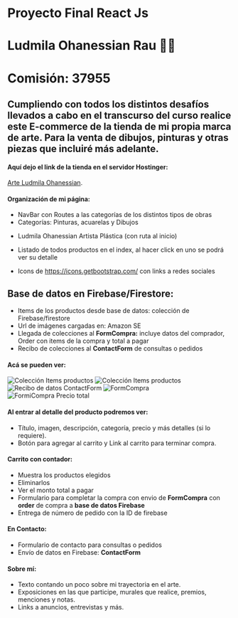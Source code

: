


# Proyecto Final React Js
# Ludmila Ohanessian Rau :woman_artist:
# Comisión: 37955


## Cumpliendo con todos los distintos desafíos llevados a cabo en el transcurso del curso realice este E-commerce de la tienda de mi propia marca de arte. Para la venta de dibujos, pinturas y otras piezas que incluiré más adelante.


#### Aquí dejo el link de la tienda en el servidor Hostinger:

[Arte Ludmila Ohanessian](https://arteludmilaohanessian.com/).


#### Organización de mi página:
* NavBar con Routes a las categorías de los distintos tipos de obras
* Categorías: Pinturas, acuarelas y Dibujos
- Ludmila Ohanessian Artista Plástica (con ruta al inicio)
* Listado de todos productos en el index, al hacer click en uno se podrá ver su detalle
- Icons de https://icons.getbootstrap.com/ con links a redes sociales 


## Base de datos en Firebase/Firestore:
* Items de los productos desde base de datos: colección de Firebase/firestore
* Url de imágenes cargadas en: Amazon SE 
* Llegada de colecciones al **FormCompra:** incluye datos del comprador, Order con items de la compra y total a pagar
* Recibo de colecciones al **ContactForm** de consultas o pedidos

#### Acá se pueden ver:
![Colección Items productos](https://basearteecommerce.s3.amazonaws.com/firebaseLudmilaOhanessian2.jpg)
![Colección Items productos](https://basearteecommerce.s3.amazonaws.com/firebaseLudmilaOhanessian.jpg)
![Recibo de datos ContactForm](https://basearteecommerce.s3.amazonaws.com/ContactForm.jpg)
![FormCompra](https://basearteecommerce.s3.amazonaws.com/FormCompraFirebase.jpg)
![FormiCompra Precio total](https://basearteecommerce.s3.amazonaws.com/FormCompraFirebase.jpg)


#### Al entrar al detalle del producto podremos ver:
* Título, imagen, descripción, categoría, precio y más detalles (si lo requiere).
* Botón para agregar al carrito y Link al carrito para terminar compra.


#### Carrito con contador:
* Muestra los productos elegidos
* Eliminarlos
* Ver el monto total a pagar
* Formulario para completar la compra con envio de **FormCompra** con **order** de compra a **base de datos Firebase**
* Entrega de número de pedido con la ID de firebase


#### En Contacto:
* Formulario de contacto para consultas o pedidos
* Envío de datos en Firebase: **ContactForm**


#### Sobre mí:
* Texto contando un poco sobre mi trayectoria en el arte. 
* Exposiciones en las que participe, murales que realice, premios, menciones y notas. 
* Links a anuncios, entrevistas y más.
